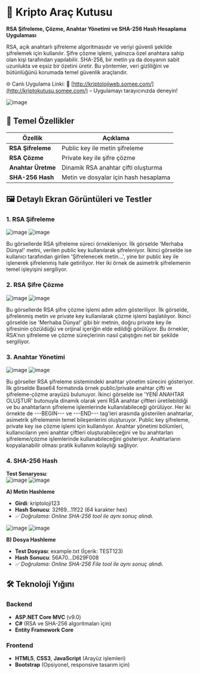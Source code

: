 # 🔐 Kripto Araç Kutusu

**RSA Şifreleme, Çözme, Anahtar Yönetimi ve SHA-256 Hash Hesaplama Uygulaması**

RSA, açık anahtarlı şifreleme algoritmasıdır ve veriyi güvenli şekilde şifrelemek için kullanılır.
Şifre çözme işlemi, yalnızca özel anahtara sahip olan kişi tarafından yapılabilir.
SHA-256, bir metin ya da dosyanın sabit uzunlukta ve eşsiz bir özetini üretir.
Bu yöntemler, veri gizliliğini ve bütünlüğünü korumada temel güvenlik araçlarıdır.

🌐 Canlı Uygulama Linki:
📎 [http://kriptolojiweb.somee.com/](http://kriptokutusu.somee.com/) – Uygulamayı tarayıcınızda deneyin!

![image](https://github.com/user-attachments/assets/baddc637-8507-413e-8bf4-f51c96dc5a66)


## 🌟 Temel Özellikler
| Özellik | Açıklama |
|---------|----------|
| **RSA Şifreleme** | Public key ile metin şifreleme |
| **RSA Çözme** | Private key ile şifre çözme |
| **Anahtar Üretme** | Dinamik RSA anahtar çifti oluşturma |
| **SHA-256 Hash** | Metin ve dosyalar için hash hesaplama |


## 🖼️  Detaylı Ekran Görüntüleri ve Testler

### 1. RSA Şifreleme
![image](https://github.com/user-attachments/assets/2cba2120-7248-4ba4-99bb-a4150f09e046)   ![image](https://github.com/user-attachments/assets/43b49664-3741-4400-af6d-972446e73ab7)

Bu görsellerde RSA şifreleme süreci örnekleniyor. İlk görselde 'Merhaba Dünya!' metni, verilen public key kullanılarak şifreleniyor. İkinci görselde ise kullanıcı tarafından girilen 'Şifrelenecek metin...', yine bir public key ile işlenerek şifrelenmiş hale getiriliyor. Her iki örnek de asimetrik şifrelemenin temel işleyişini sergiliyor.

### 2. RSA Şifre Çözme
![image](https://github.com/user-attachments/assets/dc739896-011c-460c-85f3-38ea0a1e21ad)   ![image](https://github.com/user-attachments/assets/ef4123f5-bce1-4ed0-a37a-140b6338d8d2)

Bu görsellerde RSA şifre çözme işlemi adım adım gösteriliyor. İlk görselde, şifrelenmiş metin ve private key kullanılarak çözme işlemi başlatılıyor. İkinci görselde ise 'Merhaba Dünya!' gibi bir metnin, doğru private key ile şifresinin çözüldüğü ve orijinal içeriğin elde edildiği görülüyor. Bu örnekler, RSA'nın şifreleme ve çözme süreçlerinin nasıl çalıştığını net bir şekilde sergiliyor.

### 3. Anahtar Yönetimi
![image](https://github.com/user-attachments/assets/098cbf2a-a909-4661-a05c-c918d6768c59)   ![image](https://github.com/user-attachments/assets/afbb5cf5-8246-439a-9d9a-aab0dee6832d)

Bu görseller RSA şifreleme sistemindeki anahtar yönetim sürecini gösteriyor. İlk görselde Base64 formatında örnek public/private anahtar çifti ve şifreleme-çözme arayüzü bulunuyor. İkinci görselde ise 'YENİ ANAHTAR OLUŞTUR' butonuyla dinamik olarak yeni RSA anahtar çiftleri üretilebildiği ve bu anahtarların şifreleme işlemlerinde kullanılabileceği görülüyor.
Her iki örnekte de ---BEGIN--- ve ---END--- tag'leri arasında gösterilen anahtarlar, asimetrik şifrelemenin temel bileşenlerini oluşturuyor. Public key şifreleme, private key ise çözme işlemi için kullanılıyor.
Anahtar yönetimi bölümleri, kullanıcıların yeni anahtar çiftleri oluşturabileceğini ve bu anahtarları şifreleme/çözme işlemlerinde kullanabileceğini gösteriyor. Anahtarların kopyalanabilir olması pratik kullanım kolaylığı sağlıyor.

### 4. SHA-256 Hash
**Test Senaryosu**:  
![image](https://github.com/user-attachments/assets/2c879ce2-84e4-4a1f-8ba9-0ce0833d0da2)   ![image](https://github.com/user-attachments/assets/106c207c-b3f7-4e63-845c-e80370be3309)

**A) Metin Hashleme**
- **Girdi**: kriptoloji123
- **Hash Sonucu**: 32f69...11f22 (64 karakter hex)
- *✅ Doğrulama: Online SHA-256 tool ile aynı sonuç alındı.*

![image](https://github.com/user-attachments/assets/52c63287-7bc9-4cb9-a028-87a5c8a8e93e)   ![image](https://github.com/user-attachments/assets/cc076920-09c4-4b50-b894-8b25cbbcf53d)

**B) Dosya Hashleme**
- **Test Dosyası**: example.txt (İçerik: TEST123)
- **Hash Sonucu**: 56A70...D629F008
- *✅ Doğrulama: Online SHA-256 File tool ile aynı sonuç alındı.*
   
## 🛠️ Teknoloji Yığını
### Backend
- **ASP.NET Core MVC** (v9.0)
- **C#** (RSA ve SHA-256 algoritmaları için)
- **Entity Framework Core** 

### Frontend
- **HTML5**, **CSS3**, **JavaScript** (Arayüz işlemleri)
- **Bootstrap** (Opsiyonel, responsive tasarım için)

